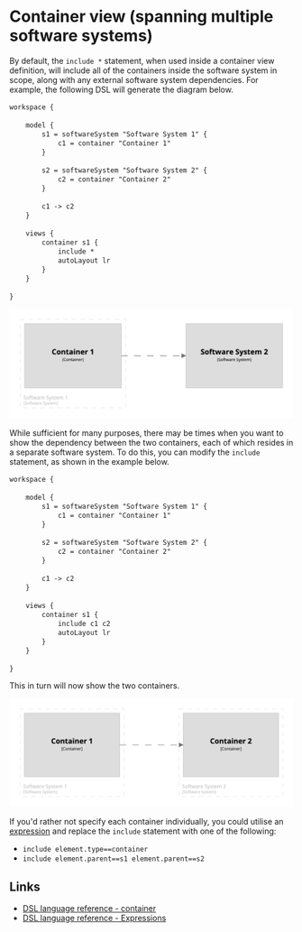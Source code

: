 # Container view (spanning multiple software systems)

By default, the `include *` statement, when used inside a container view definition, will include all of the containers
inside the software system in scope, along with any external software system dependencies.
For example, the following DSL will generate the diagram below.

```
workspace {

    model {
        s1 = softwareSystem "Software System 1" {
            c1 = container "Container 1"
        }

        s2 = softwareSystem "Software System 2" {
            c2 = container "Container 2"
        }
        
        c1 -> c2
    }

    views {
        container s1 {
            include *
            autoLayout lr
        }
    }
    
}
```

[![](example-1.png)](https://structurizr.com/dsl?src=https://docs.structurizr.com/dsl/cookbook/container-view-for-multiple-software-systems/example-1.dsl)

While sufficient for many purposes, there may be times when you want to show the dependency between the two containers, each of which resides in a
separate software system.
To do this, you can modify the `include` statement, as shown in the example below.

```
workspace {

    model {
        s1 = softwareSystem "Software System 1" {
            c1 = container "Container 1"
        }

        s2 = softwareSystem "Software System 2" {
            c2 = container "Container 2"
        }
        
        c1 -> c2
    }

    views {
        container s1 {
            include c1 c2
            autoLayout lr
        }
    }

}
```

This in turn will now show the two containers.

[![](example-2.png)](https://structurizr.com/dsl?src=https://docs.structurizr.com/dsl/cookbook/container-view-for-multiple-software-systems/example-2.dsl)

If you'd rather not specify each container individually, you could utilise an [expression](/dsl/language#expressions)
and replace the `include` statement with one of the following:

- `include element.type==container`
- `include element.parent==s1 element.parent==s2`

## Links

- [DSL language reference - container](/dsl/language#container-view)
- [DSL language reference - Expressions](/dsl/language#expressions)